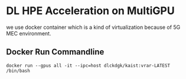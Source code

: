 # DL HPE Acceleration on MultiGPU #
we use docker container which is a kind of virtualization because of 5G MEC environment.
## Docker Run Commandline ##
```docker run --gpus all -it --ipc=host dlckdgk/kaist:vrar-LATEST /bin/bash```
